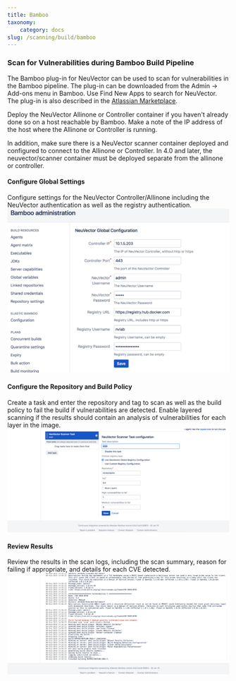 ```yaml
---
title: Bamboo
taxonomy:
    category: docs
slug: /scanning/build/bamboo
---
```


### Scan for Vulnerabilities during Bamboo Build Pipeline

The Bamboo plug-in for NeuVector can be used to scan for vulnerabilities in the Bamboo pipeline. The plug-in can be downloaded from the Admin -\> Add-ons menu in Bamboo. Use Find New Apps to search for NeuVector. The plug-in is also described in the [Atlassian Marketplace](https://marketplace.atlassian.com/apps/1221199/neuvector).

Deploy the NeuVector Allinone or Controller container if you haven't already done so on a host reachable by Bamboo. Make a note of the IP address of the host where the Allinone or Controller is running.

In addition, make sure there is a NeuVector scanner container deployed and configured to connect to the Allinone or Controller. In 4.0 and later, the neuvector/scanner container must be deployed separate from the allinone or controller.

#### Configure Global Settings

Configure settings for the NeuVector Controller/Allinone including the NeuVector authentication as well as the registry authentication.
![global-image](bamboo_nv_global_config.png)

#### Configure the Repository and Build Policy

Create a task and enter the repository and tag to scan as well as the build policy to fail the build if vulnerabilities are detected. Enable layered scanning if the results should contain an analysis of vulnerabilities for each layer in the image.
![local-image](bamboo_nv_local_config_2.png)

#### Review Results

Review the results in the scan logs, including the scan summary, reason for failing if appropriate, and details for each CVE detected.
![fail-image](bamboo_set_criteria_to_fail_3.png)
